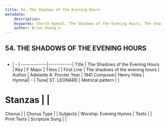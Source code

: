 ```yaml
---
title: 54. The Shadows of the Evening Hours
metadata:
    description: 
    keywords: Church Hymnal, The Shadows of the Evening Hours, The shadows of the evening hours, 
    author: Brian Onang'o
---
```



## 54. THE SHADOWS OF THE EVENING HOURS

```txt

```

- |   -  |
-------------|------------|
Title | The Shadows of the Evening Hours |
Key | F Major |
Titles |  |
First Line | The shadows of the evening hours |
Author | Adelaide A. Procter
Year | 1941
Composer| Henry Hiles |
Hymnal|  - |
Tune| ST. LEONARD |
Metrical pattern | |
# Stanzas |  |
Chorus |  |
Chorus Type |  |
Subjects | Worship: Evening Hymns |
Texts |  |
Print Texts | 
Scripture Song |  |
  
